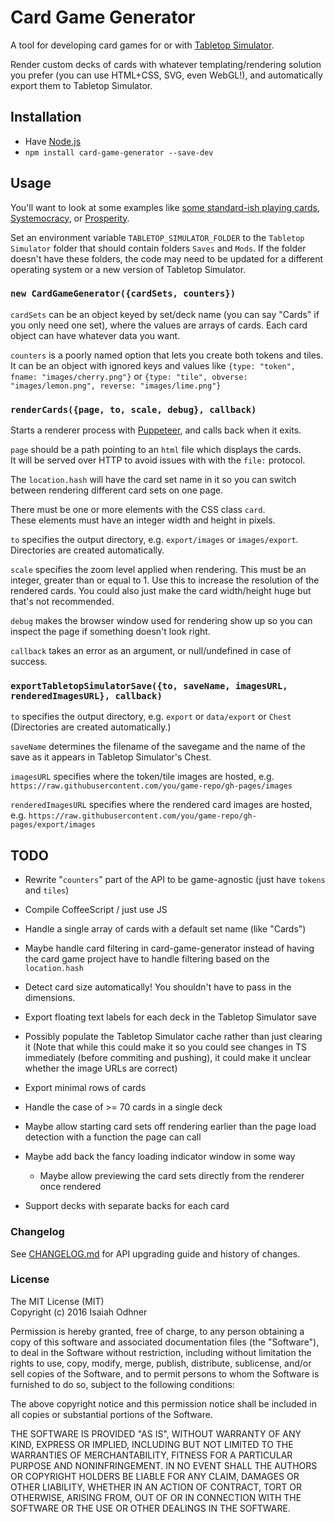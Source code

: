 
# Card Game Generator

A tool for developing card games for or with [Tabletop Simulator][].

Render custom decks of cards with whatever templating/rendering solution you prefer
(you can use HTML+CSS, SVG, even WebGL!),
and automatically export them to Tabletop Simulator.

## Installation

* Have [Node.js][]
* `npm install card-game-generator --save-dev`

## Usage

You'll want to look at some examples like [some standard-ish playing cards][techy-playing-cards], [Systemocracy][], or [Prosperity][].

Set an environment variable `TABLETOP_SIMULATOR_FOLDER` to the `Tabletop Simulator` folder that should contain folders `Saves` and `Mods`.
If the folder doesn't have these folders, the code may need to be updated for a different operating system or a new version of Tabletop Simulator.

### `new CardGameGenerator({cardSets, counters})`

`cardSets` can be an object keyed by set/deck name
(you can say "Cards" if you only need one set),
where the values are arrays of cards.
Each card object can have whatever data you want.

`counters` is a poorly named option that lets you create
both tokens and tiles.
It can be an object with ignored keys and values like
`{type: "token", fname: "images/cherry.png"}`
or
`{type: "tile", obverse: "images/lemon.png", reverse: "images/lime.png"}`

### `renderCards({page, to, scale, debug}, callback)`

Starts a renderer process with [Puppeteer][], and calls back when it exits.

`page` should be a path pointing to an `html` file which displays the cards.  
It will be served over HTTP to avoid issues with with the `file:` protocol.

The `location.hash` will have the card set name in it so you can switch between rendering different card sets on one page.

There must be one or more elements with the CSS class `card`.  
These elements must have an integer width and height in pixels.

`to` specifies the output directory, e.g.
`export/images` or `images/export`.
Directories are created automatically.

`scale` specifies the zoom level applied when rendering.
This must be an integer, greater than or equal to 1.
Use this to increase the resolution of the rendered cards.
You could also just make the card width/height huge but that's not recommended.

`debug` makes the browser window used for rendering show up
so you can inspect the page if something doesn't look right.

`callback` takes an error as an argument, or null/undefined in case of success.

### `exportTabletopSimulatorSave({to, saveName, imagesURL, renderedImagesURL}, callback)`

`to` specifies the output directory, e.g.
`export` or `data/export` or `Chest`
(Directories are created automatically.)

`saveName` determines the filename of the savegame
and the name of the save as it appears in Tabletop Simulator's Chest.

`imagesURL` specifies where the token/tile images are hosted, e.g.
`https://raw.githubusercontent.com/you/game-repo/gh-pages/images`

`renderedImagesURL` specifies where the rendered card images are hosted, e.g.
`https://raw.githubusercontent.com/you/game-repo/gh-pages/export/images`


## TODO

* Rewrite "`counters`" part of the API to be game-agnostic
  (just have `tokens` and `tiles`)

* Compile CoffeeScript / just use JS

* Handle a single array of cards with a default set name (like "Cards")

* Maybe handle card filtering in card-game-generator instead of having the card game project have to handle filtering based on the `location.hash`

* Detect card size automatically! You shouldn't have to pass in the dimensions.

* Export floating text labels for each deck in the Tabletop Simulator save

* Possibly populate the Tabletop Simulator cache rather than just clearing it
  (Note that while this could make it so you could see changes in TS immediately (before commiting and pushing), it could make it unclear whether the image URLs are correct)

* Export minimal rows of cards

* Handle the case of >= 70 cards in a single deck

* Maybe allow starting card sets off rendering earlier than the page load detection with a function the page can call

* Maybe add back the fancy loading indicator window in some way
  * Maybe allow previewing the card sets directly from the renderer once rendered

* Support decks with separate backs for each card

### Changelog

See [CHANGELOG.md](CHANGELOG.md) for API upgrading guide and history of changes.

### License

The MIT License (MIT)  
Copyright (c) 2016 Isaiah Odhner

Permission is hereby granted, free of charge, to any person obtaining a copy of this software and associated documentation files (the "Software"), to deal in the Software without restriction, including without limitation the rights to use, copy, modify, merge, publish, distribute, sublicense, and/or sell copies of the Software, and to permit persons to whom the Software is furnished to do so, subject to the following conditions:

The above copyright notice and this permission notice shall be included in all copies or substantial portions of the Software.

THE SOFTWARE IS PROVIDED "AS IS", WITHOUT WARRANTY OF ANY KIND, EXPRESS OR IMPLIED, INCLUDING BUT NOT LIMITED TO THE WARRANTIES OF MERCHANTABILITY, FITNESS FOR A PARTICULAR PURPOSE AND NONINFRINGEMENT. IN NO EVENT SHALL THE AUTHORS OR COPYRIGHT HOLDERS BE LIABLE FOR ANY CLAIM, DAMAGES OR OTHER LIABILITY, WHETHER IN AN ACTION OF CONTRACT, TORT OR OTHERWISE, ARISING FROM, OUT OF OR IN CONNECTION WITH THE SOFTWARE OR THE USE OR OTHER DEALINGS IN THE SOFTWARE.


[Node.js]: https://nodejs.org/en/
[Puppeteer]: https://github.com/puppeteer/puppeteer/
[Tabletop Simulator]: http://store.steampowered.com/app/286160/
[Open an issue]: https://github.com/1j01/card-game-generator/issues/new
[techy-playing-cards]: https://github.com/1j01/techy-playing-cards
[Systemocracy]: https://github.com/1j01/systemocracy
[Prosperity]: https://github.com/1j01/prosperity
